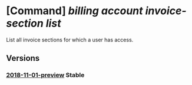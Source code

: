 # [Command] _billing account invoice-section list_

List all invoice sections for which a user has access.

## Versions

### [2018-11-01-preview](/Resources/mgmt-plane/L3Byb3ZpZGVycy9taWNyb3NvZnQuYmlsbGluZy9iaWxsaW5nYWNjb3VudHMve30vaW52b2ljZXNlY3Rpb25z/2018-11-01-preview.xml) **Stable**

<!-- mgmt-plane /providers/microsoft.billing/billingaccounts/{}/invoicesections 2018-11-01-preview -->
